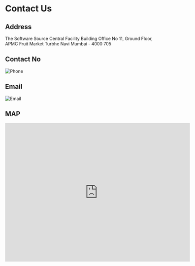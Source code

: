 # Contact Us

## Address

The Software Source
Central Facility Building
Office No 11, Ground Floor,
APMC Fruit Market
Turbhe Navi Mumbai - 4000 705

## Contact No

![Phone](/images/phone.png)

## Email

![Email](/images/email.png)

## MAP

<iframe src="https://www.google.com/maps/embed?pb=!1m18!1m12!1m3!1d3770.768576898236!2d73.0090963149011!3d19.073909987089102!2m3!1f0!2f0!3f0!3m2!1i1024!2i768!4f13.1!3m3!1m2!1s0x0%3A0x7a4597ed17b6ec9c!2sThe%20Software%20Source!5e0!3m2!1sen!2sin!4v1612974418108!5m2!1sen!2sin" width="600" height="450" frameborder="0" style="border:0;" allowfullscreen="" aria-hidden="false" tabindex="0"></iframe>
